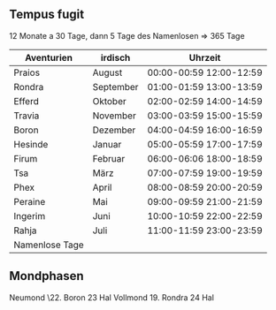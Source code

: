 ## Tempus fugit
12 Monate a 30 Tage, dann 5 Tage des Namenlosen => 365 Tage

| Aventurien     | irdisch   | Uhrzeit                 |
| -------------- | --------- | ----------------------- |
| Praios         | August    | 00:00-00:59 12:00-12:59 |
| Rondra         | September | 01:00-01:59 13:00-13:59 |
| Efferd         | Oktober   | 02:00-02:59 14:00-14:59 |
| Travia         | November  | 03:00-03:59 15:00-15:59 |
| Boron          | Dezember  | 04:00-04:59 16:00-16:59 |
| Hesinde        | Januar    | 05:00-05:59 17:00-17:59 |
| Firum          | Februar   | 06:00-06:06 18:00-18:59 |
| Tsa            | März      | 07:00-07:59 19:00-19:59 |
| Phex           | April     | 08:00-08:59 20:00-20:59 |
| Peraine        | Mai       | 09:00-09:59 21:00-21:59 |
| Ingerim        | Juni      | 10:00-10:59 22:00-22:59 |
| Rahja          | Juli      | 11:00-11:59 23:00-23:59 |
| Namenlose Tage |           |                         |

## Mondphasen
 Neumond \22. Boron 23 Hal
 Vollmond 19. Rondra 24 Hal
 